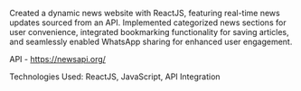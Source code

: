 Created a dynamic news website with ReactJS, featuring real-time news updates sourced from an API. Implemented categorized news sections for user convenience, integrated bookmarking functionality for saving articles, and seamlessly enabled WhatsApp sharing for enhanced user engagement.

API - https://newsapi.org/

Technologies Used: ReactJS, JavaScript, API Integration

